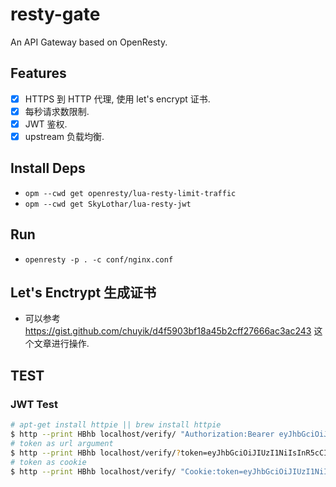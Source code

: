 # resty-gate

An API Gateway based on OpenResty.

## Features

- [x] HTTPS 到 HTTP 代理, 使用 let's encrypt 证书.
- [x] 每秒请求数限制.
- [x] JWT 鉴权.
- [x] upstream 负载均衡.

## Install Deps

* `opm --cwd get openresty/lua-resty-limit-traffic`
* `opm --cwd get SkyLothar/lua-resty-jwt`

## Run

* `openresty -p . -c conf/nginx.conf`

## Let's Enctrypt 生成证书

* 可以参考 <https://gist.github.com/chuyik/d4f5903bf18a45b2cff27666ac3ac243> 这个文章进行操作.

## TEST

### JWT Test

```bash
# apt-get install httpie || brew install httpie
$ http --print HBhb localhost/verify/ "Authorization:Bearer eyJhbGciOiJIUzI1NiIsInR5cCI6IkpXVCJ9.eyJmb28iOiJiYXIifQ.dtxWM6MIcgoeMgH87tGvsNDY6cHWL6MGW4LeYvnm1JA"
# token as url argument
$ http --print HBhb localhost/verify/?token=eyJhbGciOiJIUzI1NiIsInR5cCI6IkpXVCJ9.eyJmb28iOiJiYXIifQ.dtxWM6MIcgoeMgH87tGvsNDY6cHWL6MGW4LeYvnm1JA
# token as cookie
$ http --print HBhb localhost/verify/ "Cookie:token=eyJhbGciOiJIUzI1NiIsInR5cCI6IkpXVCJ9.eyJmb28iOiJiYXIifQ.dtxWM6MIcgoeMgH87tGvsNDY6cHWL6MGW4LeYvnm1JA"
```
